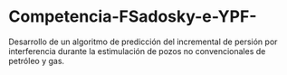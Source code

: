 # Competencia-FSadosky-e-YPF-
Desarrollo de un algoritmo de predicción del incremental de persión por interferencia durante la estimulación de pozos no convencionales de petróleo y gas.

